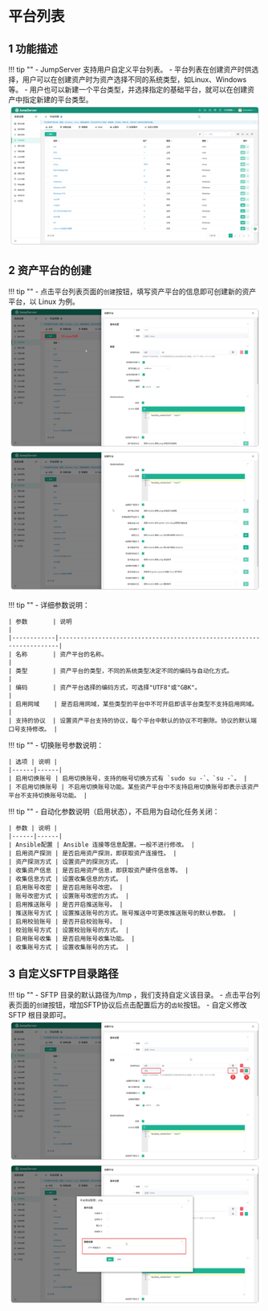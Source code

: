 # 平台列表

## 1 功能描述
!!! tip ""
	- JumpServer 支持用户自定义平台列表。
	- 平台列表在创建资产时供选择，用户可以在创建资产时为资产选择不同的系统类型，如Linux、Windows 等。
	- 用户也可以新建一个平台类型，并选择指定的基础平台，就可以在创建资产中指定新建的平台类型。
![V4_platforms_1](../../../img/V4_platforms_1.png)
## 2 资产平台的创建
!!! tip ""
	- 点击平台列表页面的`创建`按钮，填写资产平台的信息即可创建新的资产平台，以 Linux 为例。
![V4_platforms_2](../../../img/V4_platforms_2.png)
![V4_platforms_3](../../../img/V4_platforms_3.png)


!!! tip ""
	- 详细参数说明：
	
	| 参数       | 说明                                                                 |
    |------------|----------------------------------------------------------------------|
    | 名称       | 资产平台的名称。                                                     |
    | 类型       | 资产平台的类型，不同的系统类型决定不同的编码与自动化方式。             |
    | 编码       | 资产平台选择的编码方式，可选择"UTF8"或"GBK"。                         |
    | 启用网域    | 是否启用网域，某些类型的平台中不可开启即该平台类型不支持启用网域。       |
    | 支持的协议  | 设置资产平台支持的协议，每个平台中默认的协议不可删除。协议的默认端口号支持修改。 |
    
!!! tip ""
	- 切换账号参数说明：
	
	| 选项 | 说明 |
    |------|------|
    | 启用切换账号 | 启用切换账号，支持的帐号切换方式有 `sudo su -`、`su -`。 |
    | 不启用切换账号 | 不启用切换账号功能。某些资产平台中不支持启用切换账号即表示该资产平台不支持切换账号功能。 |
    
    
!!! tip ""
	- 自动化参数说明（启用状态），不启用为自动化任务关闭：
	
	| 参数 | 说明 |
    |------|------|
    | Ansible配置 | Ansible 连接等信息配置。一般不进行修改。 |
    | 启用资产探测 | 是否启用资产探测，即获取资产连接性。 |
    | 资产探测方式 | 设置资产的探测方式。 |
    | 收集资产信息 | 是否启用资产信息，即获取资产硬件信息等。 |
    | 收集信息方式 | 设置收集信息的方式。 |
    | 启用账号改密 | 是否启用账号改密。 |
    | 账号改密方式 | 设置账号改密的方式。 |
    | 启用推送账号 | 是否开启推送账号。 |
    | 推送账号方式 | 设置推送账号的方式。账号推送中可更改推送账号的默认参数。 |
    | 启用校验账号 | 是否开启校验账号。 |
    | 校验账号方式 | 设置校验账号的方式。 |
    | 启用账号收集 | 是否启用账号收集功能。 |
    | 收集账号方式 | 设置收集账号的方式。 |
    
    
## 3 自定义SFTP目录路径
!!! tip ""
	- SFTP 目录的默认路径为/tmp ，我们支持自定义该目录。
	- 点击平台列表页面的`创建`按钮，增加SFTP协议后点击配置后方的`齿轮`按钮。
	- 自定义修改 SFTP 根目录即可。
![V4_platforms_4](../../../img/V4_platforms_4.png)
![V4_platforms_5](../../../img/V4_platforms_5.png)
